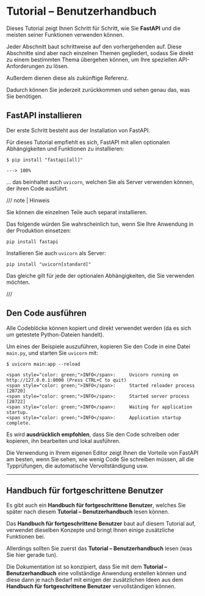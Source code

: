 # Tutorial – Benutzerhandbuch

Dieses Tutorial zeigt Ihnen Schritt für Schritt, wie Sie **FastAPI** und die meisten seiner Funktionen verwenden können.

Jeder Abschnitt baut schrittweise auf den vorhergehenden auf. Diese Abschnitte sind aber nach einzelnen Themen gegliedert, sodass Sie direkt zu einem bestimmten Thema übergehen können, um Ihre speziellen API-Anforderungen zu lösen.

Außerdem dienen diese als zukünftige Referenz.

Dadurch können Sie jederzeit  zurückkommen und sehen genau das, was Sie benötigen.

## FastAPI installieren

Der erste Schritt besteht aus der Installation von FastAPI.

Für dieses Tutorial empfiehlt es sich, FastAPI mit allen optionalen Abhängigkeiten und Funktionen zu installieren:

<div class="termy">

```console
$ pip install "fastapi[all]"

---> 100%
```

</div>

... das beinhaltet auch `uvicorn`, welchen Sie als Server verwenden können, der ihren Code ausführt.

/// note | Hinweis

Sie können die einzelnen Teile auch separat installieren.

Das folgende würden Sie wahrscheinlich tun, wenn Sie Ihre Anwendung in der Produktion einsetzen:

```
pip install fastapi
```

Installieren Sie auch `uvicorn` als Server:

```
pip install "uvicorn[standard]"
```

Das gleiche gilt für jede der optionalen Abhängigkeiten, die Sie verwenden möchten.

///

## Den Code ausführen

Alle Codeblöcke können kopiert und direkt verwendet werden (da es sich um getestete Python-Dateien handelt).

Um eines der Beispiele auszuführen, kopieren Sie den Code in eine Datei `main.py`, und starten Sie `uvicorn` mit:

<div class="termy">

```console
$ uvicorn main:app --reload

<span style="color: green;">INFO</span>:     Uvicorn running on http://127.0.0.1:8000 (Press CTRL+C to quit)
<span style="color: green;">INFO</span>:     Started reloader process [28720]
<span style="color: green;">INFO</span>:     Started server process [28722]
<span style="color: green;">INFO</span>:     Waiting for application startup.
<span style="color: green;">INFO</span>:     Application startup complete.
```

</div>

Es wird **ausdrücklich empfohlen**, dass Sie den Code schreiben oder kopieren, ihn bearbeiten und lokal ausführen.

Die Verwendung in Ihrem eigenen Editor zeigt Ihnen die Vorteile von FastAPI am besten, wenn Sie sehen, wie wenig Code Sie schreiben müssen, all die Typprüfungen, die automatische Vervollständigung usw.

---

## Handbuch für fortgeschrittene Benutzer

Es gibt auch ein **Handbuch für fortgeschrittene Benutzer**, welches Sie später nach diesem **Tutorial – Benutzerhandbuch** lesen können.

Das **Handbuch für fortgeschrittene Benutzer** baut auf diesem Tutorial auf, verwendet dieselben Konzepte und bringt Ihnen einige zusätzliche Funktionen bei.

Allerdings sollten Sie zuerst das **Tutorial – Benutzerhandbuch** lesen (was Sie hier gerade tun).

Die Dokumentation ist so konzipiert, dass Sie mit dem **Tutorial – Benutzerhandbuch** eine vollständige Anwendung erstellen können und diese dann je nach Bedarf mit einigen der zusätzlichen Ideen aus dem **Handbuch für fortgeschrittene Benutzer** vervollständigen können.
